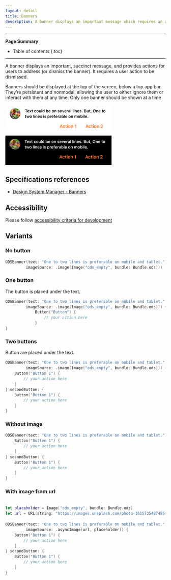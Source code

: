 ```yaml
---
layout: detail
title: Banners
description: A banner displays an important message which requires an action to be dismissed.
---
```


---

**Page Summary**

* Table of contents
{:toc}

---

A banner displays an important, succinct message, and provides actions for users to address (or dismiss the banner). It requires a user action to be dismissed.

Banners should be displayed at the top of the screen, below a top app bar. They’re persistent and nonmodal, allowing the user to either ignore them or interact with them at any time. Only one banner should be shown at a time

![Banner light](images/banner-light.png)
![Banner dark](images/banner-dark.png)

## Specifications references

- [Design System Manager - Banners](https://system.design.orange.com/0c1af118d/p/85a52b-components/b/1497a4)

## Accessibility

Please follow [accessibility criteria for development](https://a11y-guidelines.orange.com/en/mobile/ios/)

## Variants

### No button

```swift
ODSBanner(text: "One to two lines is preferable on mobile and tablet.",
         imageSource: .image(Image("ods_empty", bundle: Bundle.ods)))
```

### One button

The button is placed under the text.

```swift
ODSBanner(text: "One to two lines is preferable on mobile and tablet.",
         imageSource: .image(Image("ods_empty", bundle: Bundle.ods))) {
             Button("Button") {
                 // your action here
             }
}
```

### Two buttons

Button are placed under the text.

```swift
ODSBanner(text: "One to two lines is preferable on mobile and tablet.",
         imageSource: .image(Image("ods_empty", bundle: Bundle.ods))) {
    Button("Button 1") {
        // your action here
    }
} secondButton: { 
    Button("Button 1") {
        // your action here
    }
}
```

### Without image

```swift
ODSBanner(text: "One to two lines is preferable on mobile and tablet.") {
    Button("Button 1") {
        // your action here
    }
} secondButton: { 
    Button("Button 1") {
        // your action here
    }
}
```

### With image from url

```swift

let placeholder = Image("ods_empty", bundle: Bundle.ods)
let url = URL(string: "https://images.unsplash.com/photo-1615735487485-e52b9af610c1?ixlib=rb-4.0.3&ixid=MnwxMjA3fDB8MHxwaG90by1wYWdlfHx8fGVufDB8fHx8&auto=format&fit=crop&w=774&q=80")

ODSBanner(text: "One to two lines is preferable on mobile and tablet.",
         imageSource: .asyncImage(url, placeholder)) {
    Button("Button 1") {
        // your action here
    }
} secondButton: { 
    Button("Button 1") {
        // your action here
    }
}
```


